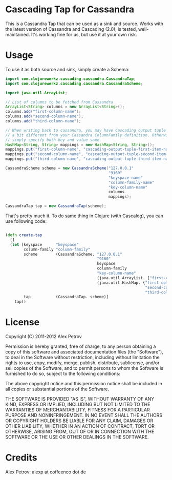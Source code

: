 # Cascading Tap for Cassandra

This is a Cassandra Tap that can be used as a sink and source. Works
with the latest version of Cassandra and Cascading (2.0), is tested,
well-maintained. It's working fine for us, but use it at your own
risk.

# Usage

To use it as both source and sink, simply create a Schema:

```java
import com.clojurewerkz.cascading.cassandra.CassandraTap;
import com.clojurewerkz.cascading.cassandra.CassandraScheme;

import java.util.ArrayList;

// List of columns to be fetched from Cassandra
ArrayList<String> columns = new ArrayList<String>();
columns.add("first-column-name");
columns.add("second-column-name");
columns.add("third-column-name");

// When writing back to cassandra, you may have Cascading output tuple item names
// a bit different from your Cassandra ColumnFamily definition. Otherwise, you can
// simply specify both key and value same.
HashMap<String, String> mappings = new HashMap<String, String>();
mappings.put("first-column-name", "cascading-output-tuple-first-item-name");
mappings.put("second-column-name", "cascading-output-tuple-second-item-name");
mappings.put("third-column-name", "cascading-output-tuple-third-item-name");

CassandraScheme scheme = new CassandraScheme("127.0.0.1"
                                             "9160"
                                             "keyspace-name"
                                             "column-family-name"
                                             "key-column-name"
                                             columns
                                             mappings);

CassandraTap tap = new CassandraTap(scheme);
```

That's pretty much it. To do same thing in Clojure (with Cascalog),
you can use following code:

```clojure

(defn create-tap
  []
  (let [keyspace      "keyspace"
        column-family "column-family"
        scheme        (CassandraScheme. "127.0.0.1"
                                        "9160"
                                        keyspace
                                        column-family
                                        "key-column-name"
                                        (java.util.ArrayList. ["first-column-name" "second-column-name" "third-column-name"])
                                        (java.util.HashMap. {"first-column-name" "cascading-output-tuple-first-item-name"
                                                             "second-column-name" "cascading-output-tuple-second-item-name"
                                                             "third-column-name" "cascading-output-tuple-third-item-name"}))
        tap           (CassandraTap. scheme)]
    tap))
```

# License

Copyright (C) 2011-2012 Alex Petrov

Permission is hereby granted, free of charge, to any person obtaining
a copy of this software and associated documentation files (the
"Software"), to deal in the Software without restriction, including
without limitation the rights to use, copy, modify, merge, publish,
distribute, sublicense, and/or sell copies of the Software, and to
permit persons to whom the Software is furnished to do so, subject to
the following conditions:

The above copyright notice and this permission notice shall be
included in all copies or substantial portions of the Software.

THE SOFTWARE IS PROVIDED "AS IS", WITHOUT WARRANTY OF ANY KIND,
EXPRESS OR IMPLIED, INCLUDING BUT NOT LIMITED TO THE WARRANTIES OF
MERCHANTABILITY, FITNESS FOR A PARTICULAR PURPOSE AND
NONINFRINGEMENT. IN NO EVENT SHALL THE AUTHORS OR COPYRIGHT HOLDERS BE
LIABLE FOR ANY CLAIM, DAMAGES OR OTHER LIABILITY, WHETHER IN AN ACTION
OF CONTRACT, TORT OR OTHERWISE, ARISING FROM, OUT OF OR IN CONNECTION
WITH THE SOFTWARE OR THE USE OR OTHER DEALINGS IN THE SOFTWARE.

# Credits

Alex Petrov: alexp at coffeenco dot de
